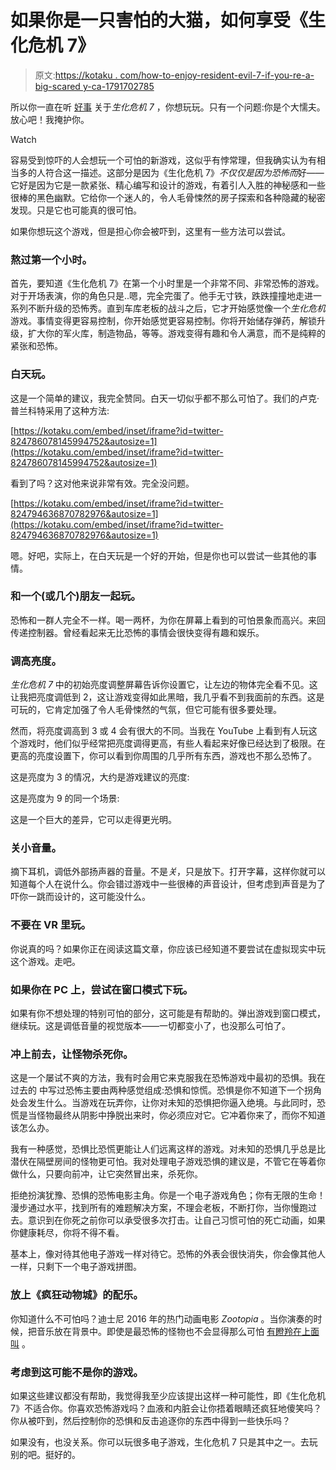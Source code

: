 # 如果你是一只害怕的大猫，如何享受《生化危机 7》

> 原文:[https://kotaku . com/how-to-enjoy-resident-evil-7-if-you-re-a-big-scared y-ca-1791702785](https://kotaku.com/how-to-enjoy-resident-evil-7-if-you-re-a-big-scaredy-ca-1791702785)

所以你一直在听 [好事](http://kotaku.com/resident-evil-7-the-kotaku-review-1791658385) 关于*生化危机 7* ，你想玩玩。只有一个问题:你是个大懦夫。放心吧！我掩护你。

Watch

容易受到惊吓的人会想玩一个可怕的新游戏，这似乎有悖常理，但我确实认为有相当多的人符合这一描述。这部分是因为《生化危机 7》*不仅仅是因为恐怖而*好——它好是因为它是一款紧张、精心编写和设计的游戏，有着引人入胜的神秘感和一些很棒的黑色幽默。它给你一个迷人的，令人毛骨悚然的房子探索和各种隐藏的秘密发现。只是它也可能真的很可怕。

如果你想玩这个游戏，但是担心你会被吓到，这里有一些方法可以尝试。

### 熬过第一个小时。

首先，要知道《生化危机 7》在第一个小时里是一个非常不同、非常恐怖的游戏。对于开场表演，你的角色只是..嗯，完全完蛋了。他手无寸铁，跌跌撞撞地走进一系列不断升级的恐怖秀。直到车库老板的战斗之后，它才开始感觉像一个*生化危机*游戏。事情变得更容易控制，你开始感觉更容易控制。你将开始储存弹药，解锁升级，扩大你的军火库，制造物品，等等。游戏变得有趣和令人满意，而不是纯粹的紧张和恐怖。

### **白天玩。**

这是一个简单的建议，我完全赞同。白天一切似乎都不那么可怕了。我们的卢克·普兰科特采用了这种方法:

 [https://kotaku.com/embed/inset/iframe?id=twitter-824786078145994752&autosize=1](https://kotaku.com/embed/inset/iframe?id=twitter-824786078145994752&autosize=1) 

看到了吗？这对他来说非常有效。完全没问题。

 [https://kotaku.com/embed/inset/iframe?id=twitter-824794636870782976&autosize=1](https://kotaku.com/embed/inset/iframe?id=twitter-824794636870782976&autosize=1) 

嗯。好吧，实际上，在白天玩是一个好的开始，但是你也可以尝试一些其他的事情。

### 和一个(或几个)朋友一起玩。

恐怖和一群人完全不一样。喝一两杯，为你在屏幕上看到的可怕景象而高兴。来回传递控制器。曾经看起来无比恐怖的事情会很快变得有趣和娱乐。

### 调高亮度。

*生化危机 7* 中的初始亮度调整屏幕告诉你设置它，让左边的物体完全看不见。这让我把亮度调低到 2，这让游戏变得如此黑暗，我几乎看不到我面前的东西。这是可玩的，它肯定加强了令人毛骨悚然的气氛，但它可能有很多要处理。

然而，将亮度调高到 3 或 4 会有很大的不同。当我在 YouTube 上看到有人玩这个游戏时，他们似乎经常把亮度调得更高，有些人看起来好像已经达到了极限。在更高的亮度设置下，你可以看到你周围的几乎所有东西，游戏也不那么恐怖了。

这是亮度为 3 的情况，大约是游戏建议的亮度:

这是亮度为 9 的同一个场景:

这是一个巨大的差异，它可以走得更光明。

### 关小音量。

摘下耳机，调低外部扬声器的音量。不是*关*，只是放下。打开字幕，这样你就可以知道每个人在说什么。你会错过游戏中一些很棒的声音设计，但考虑到声音是为了吓你一跳而设计的，这可能没什么。

### **不要在 VR 里玩。**

你说真的吗？如果你正在阅读这篇文章，你应该已经知道不要尝试在虚拟现实中玩这个游戏。走吧。

### 如果你在 PC 上，尝试在窗口模式下玩。

如果有你不想处理的特别可怕的部分，这可能是有帮助的。弹出游戏到窗口模式，继续玩。这是调低音量的视觉版本——一切都变小了，也没那么可怕了。

### **冲上前去，让怪物杀死你。**

这是一个屡试不爽的方法，我有时会用它来克服我在恐怖游戏中最初的恐惧。我在过去的 中写过恐怖主要由两种感觉组成:恐惧和惊慌。恐惧是你不知道下一个拐角处会发生什么。当游戏在玩弄你，让你对未知的恐惧把你逼入绝境。与此同时，恐慌是当怪物最终从阴影中挣脱出来时，你必须应对它。它冲着你来了，而你不知道该怎么办。

我有一种感觉，恐惧比恐慌更能让人们远离这样的游戏。对未知的恐惧几乎总是比潜伏在隔壁房间的怪物更可怕。我对处理电子游戏恐惧的建议是，不管它在等着你做什么，只要向前冲，让它突然冒出来，杀死你。

拒绝扮演犹豫、恐惧的恐怖电影主角。你是一个电子游戏角色；你有无限的生命！漫步通过水平，找到所有的难题解决方案，不理会老板，不断打你，当你慢跑过去。意识到在你死之前你可以承受很多次打击。让自己习惯可怕的死亡动画，如果你健康耗尽，你将不得不看。

基本上，像对待其他电子游戏一样对待它。恐怖的外表会很快消失，你会像其他人一样，只剩下一个电子游戏拼图。

### 放上《疯狂动物城》的配乐。

你知道什么不可怕吗？迪士尼 2016 年的热门动画电影 *Zootopia* 。当你演奏的时候，把音乐放在背景中。即使是最恐怖的怪物也不会显得那么可怕 [有瞪羚在上面叫](https://www.youtube.com/watch?v=c6rP-YP4c5I) 。

### 考虑到这可能不是你的游戏。

如果这些建议都没有帮助，我觉得我至少应该提出这样一种可能性，即《生化危机 7》不适合你。你喜欢恐怖游戏吗？血液和内脏会让你捂着眼睛还疯狂地傻笑吗？你从被吓到，然后控制你的恐惧和反击追逐你的东西中得到一些快乐吗？

如果没有，也没关系。你可以玩很多电子游戏，生化危机 7 只是其中之一。去玩别的吧。挺好的。